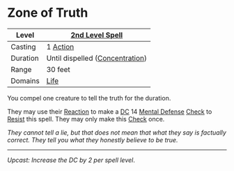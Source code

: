 # Zone of Truth

| Level    | [2nd Level Spell](2nd%20Level%20Spells.md)                            |
| -------- | --------------------------------------------------------------------- |
| Casting  | 1 [Action](../../../../Game%20Procedures/Core%20Procedures/Action.md) |
| Duration | Until dispelled ([Concentration](../../Concentration.md))             |
| Range    | 30 feet                                                               |
| Domains  | [Life](../../Spell%20Domains/Life.md)                                 |

You compel one creature to tell the truth for the duration.

They may use their [Reaction](../../../../Game%20Procedures/Combat/Reaction.md) to make a [DC](../../../../Game%20Procedures/Core%20Procedures/DC.md) 14 [Mental Defense](../../../../Player%20Characters/Derived%20Statistics/Mental%20Defense.md) [Check](../../../../Game%20Procedures/Core%20Procedures/Check.md) to [Resist](../../Resist.md) this spell. They may only make this [Check](../../../../Game%20Procedures/Core%20Procedures/Check.md) once.

*They cannot tell a lie, but that does not mean that what they say is factually correct. They tell you what they honestly believe to be true.*

---
*Upcast: Increase the DC by 2 per spell level*.
